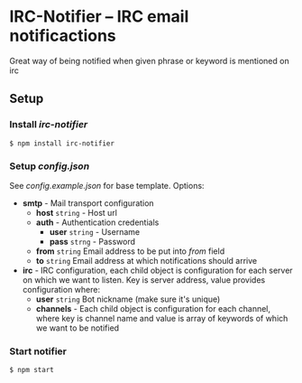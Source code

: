 # IRC-Notifier – IRC email notificactions

Great way of being notified when given phrase or keyword is mentioned on irc

## Setup

### Install _irc-notifier_

	$ npm install irc-notifier

### Setup _config.json_

See _config.example.json_ for base template. Options:

* __smtp__ - Mail transport configuration
	* __host__ `string` - Host url
	* __auth__ - Authentication credentials
		* __user__ `string` - Username
		* __pass__ `strng` - Password
	* __from__ `string` Email address to be put into _from_ field
	* __to__ `string` Email address at which notifications should arrive
* __irc__ - IRC configuration, each child object is configuration for each server on which we want to listen. Key is server address, value provides configuration where:
	* __user__ `string` Bot nickname (make sure it's unique)
	* __channels__ - Each child object is configuration for each channel, where key is channel name and value is array of keywords of which we want to be notified

### Start notifier

	$ npm start
